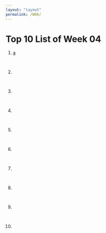 ```yaml
---
layout: "layout"
permalink: /W06/
---
```


# Top 10 List of Week 04

1. [a](https://youtube.com)<br>


<br>

2. []()<br>


<br>

3. []()<br>


<br>

4. []()<br>


<br>

5. []()<br>


<br>

6. []()<br>


<br>

7. []()<br>


<br>

8. []()<br>


<br>

9. []()<br>


<br>

10. []()<br>

<br>
<br>
<br>
<br>